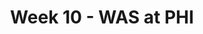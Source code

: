 ---
layout: game
title: Week 10 - WAS at PHI
season: 1999
game_id: 1999_10_WAS_PHI
away_team: WAS
home_team: PHI
---